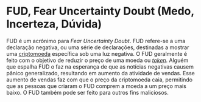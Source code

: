 # FUD, Fear Uncertainty Doubt (Medo, Incerteza, Dúvida)

FUD é um acrônimo para _Fear Uncertainty Doubt_. FUD refere-se a uma declaração negativa, ou uma série de declarações, destinadas a mostrar uma [criptomoeda](Criptomoedas.md) específica sob uma luz negativa. O FUD geralmente é feito com o objetivo de reduzir o preço de uma moeda ou [_token_](Token.md). Alguém que espalha FUD o faz na esperança de que as notícias negativas causem pânico generalizado, resultando em aumento da atividade de vendas. Esse aumento de vendas faz com que o preço da criptomoeda caia, permitindo que as pessoas que criaram o FUD comprem a moeda a um preço mais baixo. O FUD também pode ser feito para outros fins maliciosos.
